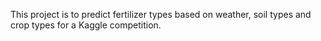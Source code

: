 This project is to predict fertilizer types based on weather, soil types and crop types for a Kaggle competition.

